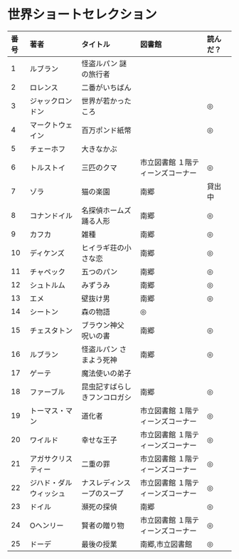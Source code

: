 # 世界ショートセレクション


|番号|著者|タイトル|図書館|読んだ？|
|:----|:---|:---|:---|:---|
| 1|	ルブラン           | 怪盗ルパン 謎の旅行者 | |
| 2|	ロレンス	       | 二番がいちばん        | |
| 3|	ジャックロンドン   | 世界が若かったころ    | | ◎ |
| 4|	マークトウェイン   | 百万ポンド紙幣        | | ◎ |
| 5|	チェーホフ         | 大きなかぶ ||
| 6|	トルストイ         | 三匹のクマ |	市立図書館	１階ティーンズコーナー |◎|
| 7|	ゾラ               | 猫の楽園	 | 南郷 | 貸出中 |
| 8|	コナンドイル       | 名探偵ホームズ 踊る人形 |	南郷 |◎|
| 9| カフカ                | 雑種                    |南郷|◎|
|10| ディケンズ	           | ヒイラギ荘の小さな恋 |	南郷 | ◎ |
|11| チャペック	           | 五つのパン	| 南郷 | ◎ |
|12| シュトルム	           | みずうみ	| 南郷 |◎|
|13| エメ	               | 壁抜け男	|南郷	|◎|
|14| シートン              | 森の物語|◎|
|15| チェスタトン          | ブラウン神父 呪いの書	|南郷|◎|
|16| ルブラン	           | 怪盗ルパン さまよう死神	|南郷|◎|
|17| ゲーテ                | 魔法使いの弟子             |||
|18| ファーブル	           | 昆虫記すばらしきフンコロガシ|	南郷 |◎|
|19| トーマス・マン        | 道化者	       |市立図書館	１階ティーンズコーナー|◎|
|20| ワイルド	           | 幸せな王子    |市立図書館	１階ティーンズコーナー|◎|
|21| アガサクリスティー	   | 二重の罪	   |市立図書館	１階ティーンズコーナー|◎|
|22| ジハド・ダルウィッシュ| ナスレディンスープのスープ|	市立図書館	１階ティーンズコーナー|◎|
|23| ドイル                | 瀕死の探偵     |南郷|◎|
|24| Oヘンリー	           | 賢者の贈り物	|市立図書館	１階ティーンズコーナー|◎|
|25| ドーデ	               | 最後の授業     |南郷,市立図書館|◎|
